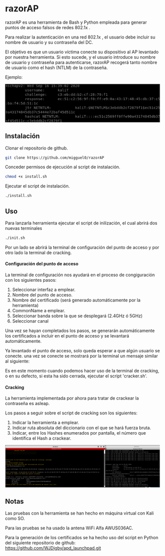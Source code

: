 # razorAP

razorAP es una herramienta de Bash y Python empleada para generar puntos de acceso falsos de redes 802.1x . 

Para realizar la autenticación en una red 802.1x , el usuario debe incluir su nombre de usuario y su contraseña del DC. 

El objetivo es que un usuario víctima conecte su dispositivo al AP levantado por nuestra herramienta. Si esto sucede, y el usuario introduce su nombre de usuario y contraseña para autenticarse, razorAP recogerá tanto nombre de usuario como el hash (NTLM) de la contraseña.

Ejemplo:

![Screenshot](NTLM.png)

## Instalación

Clonar el repositorio de github.

```bash
git clone https://github.com/migguel0/razorAP
```

Conceder permisos de ejecución al script de instalación.

```bash
chmod +x install.sh
```
Ejecutar el script de instalación.

```bash
./install.sh
```


## Uso

Para lanzarla herramienta ejecutar el script de inilización, el cual abrirá dos nuevas terminales
```bash
./init.sh
```
Por un lado se abrirá la terminal de configuración del punto de acceso y por otro lado la terminal de cracking.

#### Configuración del punto de acceso
La terminal de configuración nos ayudará en el proceso de congiguración con los siguientes pasos:
1. Seleccionar interfaz a emplear.
2. Nombre del punto de acceso.
3. Nombre del certificado (será generado automáticamente por la herramienta)
4. CommonName a emplear.
5. Seleccionar banda sobre la que se desplegará (2.4GHz ó 5GHz)
6. Seleccionar canal

Una vez se hayan completados los pasos, se generarán automáticamente los certificados a incluir en el punto de acceso y se levantará automáticamente.

Ya levantado el punto de acceso, solo queda esperar a que algún usuario se conecte. una vez se conecte se mostrará por la terminal un mensaje similar al siguiente:


Es en este momento cuando podemos hacer uso de la terminal de cracking, o en su defecto, si esta ha sido cerrada, ejecutar el script 'cracker.sh'.

#### Cracking
La herramienta implementada por ahora para tratar de crackear la contraseña es asleap.

Los pasos a seguir sobre el script de cracking son los siguientes:
1. Indicar la herramienta a emplear.
2. Indicar ruta absoluta del diccionario con el que se hará fuerza bruta.
3. Indicar, entre los Hashes enumerados por pantalla, el número que identifica el Hash a crackear.

![Screenshot](razorAP.png)


## Notas

Las pruebas con la herramienta se han hecho en máquina virtual con Kali como SO.

Para las pruebas se ha usado la antena WiFi Alfa AWUS036AC.

Para la generación de los certificados se ha hecho uso del script en Python del siguiente repositorio de github: https://github.com/WJDigby/apd_launchpad.git
